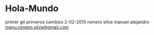 # Hola-Mundo
primer git
primeros cambios 2-02-2015
romero silva manuel alejandro
manu.romero.silva@gmail.com

